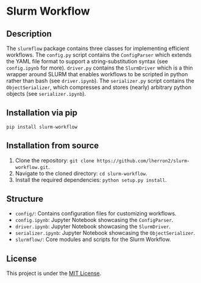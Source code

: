 # Slurm Workflow

## Description
The `slurmflow` package contains three classes for implementing efficient workflows. The `config.py` script contains the `ConfigParser` which extends the YAML file format to support a string-substitution syntax (see `config.ipynb` for more). `driver.py` contains the `SlurmDriver` which is a thin wrapper around SLURM that enables workflows to be scripted in python rather than bash (see `driver.ipynb`). The `serializer.py` script contains the `ObjectSerializer`, which compresses and stores (nearly) arbitrary python objects (see `serializer.ipynb`).

## Installation via pip
`pip install slurm-workflow`

## Installation from source
1. Clone the repository: `git clone https://github.com/lherron2/slurm-workflow.git`.
2. Navigate to the cloned directory: `cd slurm-workflow`.
3. Install the required dependencies: `python setup.py install`.

## Structure
- `config/`: Contains configuration files for customizing workflows.
- `config.ipynb`: Jupyter Notebook showcasing the `ConfigParser`.
- `driver.ipynb`: Jupyter Notebook showcasing the `SlurmDriver`.
- `serializer.ipynb`: Jupyter Notebook showcasing the `ObjectSerializer`.
- `slurmflow/`: Core modules and scripts for the Slurm Workflow.
  
## License
This project is under the [MIT License](LICENSE).



